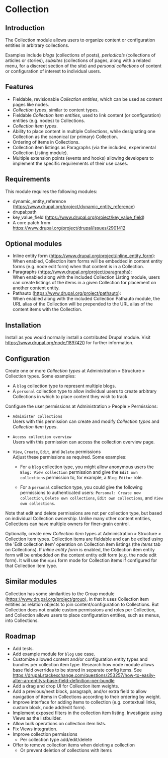 # Collection

## Introduction

The Collection module allows users to organize content or configuration entities in arbitrary collections.

Examples include _blogs_ (collections of posts), _periodicals_ (collections of articles or stories), _subsites_ (collections of pages, along with a related menu, for a discreet section of the site) and _personal collections_ of content or configuration of interest to individual users.

## Features

- Fieldable, revisionable _Collection entities_, which can be used as content pages like nodes.
- _Collection types_, similar to content types.
- Fieldable _Collection item entities_, used to link content (or configuration) entities (e.g. nodes) to Collections.
- _Collection item types_.
- Ability to place content in multiple Collections, while designating one Collection as the canonical (or primary) Collection.
- Ordering of items in Collections.
- Collection item listings as Paragraphs (via the included, experimental Collection Listing module).
- Multiple extension points (events and hooks) allowing developers to implement the specific requirements of their use cases.

## Requirements

This module requires the following modules:

- dynamic_entity_reference (https://www.drupal.org/project/dynamic_entity_reference)
- drupal:path
- key_value_field (https://www.drupal.org/project/key_value_field)
- A core patch from https://www.drupal.org/project/drupal/issues/2901412

## Optional modules

- Inline entity form (https://www.drupal.org/project/inline_entity_form):  
When enabled, Collection item forms will be embedded in content entity forms (e.g. node edit form) when that content is in a Collection.
- Paragraphs (https://www.drupal.org/project/paragraphs):  
When enabled along with the included Collection Listing module, users can create listings of the items in a given Collection for placement on another content entity.
- Pathauto (https://www.drupal.org/project/pathauto):  
When enabled along with the included Collection Pathauto module, the URL alias of the Collection will be prepended to the URL alias of the content items with the Collection.

## Installation

Install as you would normally install a contributed Drupal module. Visit https://www.drupal.org/node/1897420 for further information.

## Configuration

Create one or more _Collection types_ at Administration » Structure » Collection types. Some examples:

- A `blog` collection type to represent multiple blogs.
- A `personal` collection type to allow individual users to create arbitrary Collections in which to place content they wish to track.

Configure the user permissions at Administration » People » Permissions:

- `Administer collections`  
  Users with this permission can create and modify _Collection types_ and _Collection item types_.

- `Access collection overview`  
  Users with this permission can access the collection overview page.

- `View`, `Create`, `Edit`, and `Delete` permissions  
  Adjust these permissions as required. Some examples:

    - For a `blog` collection type, you might allow anonymous users the `Blog: View collection` permission and give the `Edit own collections` permission to, for example, a `Blog Editor` role.

    - For a `personal` collection type, you could give the following permissions to authenticated users: `Personal: Create new collection`, `Delete own collections`, `Edit own collections`, and `View own collections`.

Note that edit and delete permissions are not per collection type, but based on individual Collection _ownership_. Unlike many other content entities, Collections can have multiple owners for finer-grain control.

Optionally, create new _Collection item_ types at Administration » Structure » Collection item types. Collection items are fieldable and can be edited using the 'Edit collection item' operation on Collection item listings (the _Items_ tab on Collections). If _Inline entity form_ is enabled, the Collection item entity form will be embedded on the content entity edit form (e.g. the node edit form). It will use the `mini` form mode for Collection items if configured for that Collection item type.

## Similar modules

Collection has some similarities to the Group module (https://www.drupal.org/project/group), in that it uses Collection item entities as relation objects to join content/configuration to Collections. But Collection does not enable custom permissions and roles per Collection, and Collection allows users to place configuration entities, such as menus, into Collections.

## Roadmap

- Add tests.
- Add example module for `blog` use case.
- Customize allowed content and/or configuration entity types and bundles per collection item type. Research how node module allows base field overrides to be stored in separate config items. See https://drupal.stackexchange.com/questions/253257/how-to-easily-alter-an-entitys-base-field-definition-per-bundle
- Add a drag and drop UI for Collection item weights.
- Add a previous/next block, paragraph, and/or extra field to allow navigation of items in Collections according to their ordering by weight.
- Improve interface for adding items to collection (e.g. contextual links, custom block, node add/edit form).
- Implement exposed filters in the collection item listing. Investigate using Views as the listbuilder.
- Allow bulk operations on collection item lists.
- Fix Views integration.
- Improve collection permissions
  - Per collection type add/edit/delete
- Offer to remove collection items when deleting a collection
  - Or prevent deletion of collections with items
